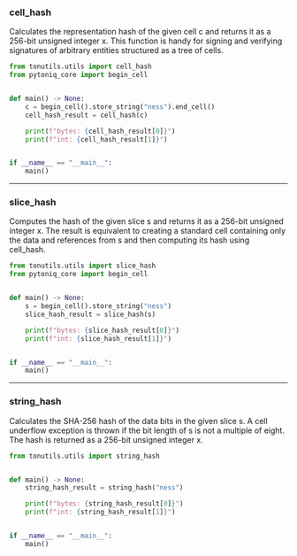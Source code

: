 ### cell_hash

Calculates the representation hash of the given cell c and returns it as a 256-bit unsigned integer x. This function is handy for signing and verifying signatures of arbitrary entities structured as a tree of cells.

```python
from tonutils.utils import cell_hash
from pytoniq_core import begin_cell


def main() -> None:
    c = begin_cell().store_string("ness").end_cell()
    cell_hash_result = cell_hash(c)

    print(f"bytes: {cell_hash_result[0]}")
    print(f"int: {cell_hash_result[1]}")


if __name__ == "__main__":
    main()
```

---

### slice_hash

Computes the hash of the given slice s and returns it as a 256-bit unsigned integer x. The result is equivalent to creating a standard cell containing only the data and references from s and then computing its hash using cell_hash.

```python
from tonutils.utils import slice_hash
from pytoniq_core import begin_cell


def main() -> None:
    s = begin_cell().store_string("ness")
    slice_hash_result = slice_hash(s)

    print(f"bytes: {slice_hash_result[0]}")
    print(f"int: {slice_hash_result[1]}")


if __name__ == "__main__":
    main()
```

---

### string_hash

Calculates the SHA-256 hash of the data bits in the given slice s. A cell underflow exception is thrown if the bit length of s is not a multiple of eight. The hash is returned as a 256-bit unsigned integer x.

```python
from tonutils.utils import string_hash


def main() -> None:
    string_hash_result = string_hash("ness")

    print(f"bytes: {string_hash_result[0]}")
    print(f"int: {string_hash_result[1]}")


if __name__ == "__main__":
    main()
```
